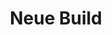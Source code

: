 ---
type: portfolio
name: neue-build
title: Neue Build
description: New build. New home. Move in ready. We launched the Neue Build startup to focus on the Texas new construction home market.
urlLink: https://neuebuild.com/
bgColor: '#00BAFE'
textColor: black
logoPath: /client-logos/neue-build-logo.svg
bgPath: /client-bgs/neue-build-card-bg.jpg
bgYAxis: top
---